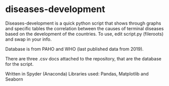 # diseases-development
Diseases-development is a quick python script that shows through graphs and specific tables the correlation between the causes of terminal diseases based on the development of the countries. To use, edit script.py (fileroots) and swap in your info.

Database is from PAHO and WHO (last published data from 2019).

There are three .csv docs attached to the repository, that are the database for the script.

Written in Spyder (Anaconda)
Libraries used: Pandas, Matplotlib and Seaborn

